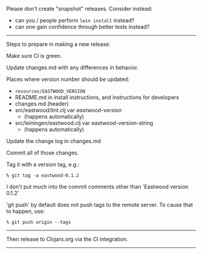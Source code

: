 Please don't create "snapshot" releases. Consider instead:

* can you / people perform `lein install` instead?
* can one gain confidence through better tests instead?

---

Steps to prepare in making a new release:

Make sure CI is green.

Update changes.md with any differences in behavior.

Places where version number should be updated:

* `resources/EASTWOOD_VERSION`
* README.md in install instructions, and instructions for developers
* changes.md (header)
* src/eastwood/lint.clj var *eastwood-version*
  * (happens automatically)
* src/leiningen/eastwood.clj var eastwood-version-string
  * (happens automatically)

Update the change log in changes.md

Commit all of those changes.

Tag it with a version tag, e.g.:

    % git tag -a eastwood-0.1.2

I don't put much into the commit comments other than 'Eastwood version
0.1.2'

'git push' by default does not push tags to the remote server.  To
cause that to happen, use:

    % git push origin --tags

----------------------------------------------------------------------
Then release to Clojars.org via the CI integration.

----------------------------------------------------------------------

